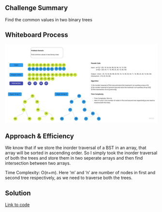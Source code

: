 ## Challenge Summary
Find the common values in two binary trees

## Whiteboard Process
![Tree-Intersection](assets/Tree-Intersection.jpg)

## Approach & Efficiency
We know that if we store the inorder traversal of a BST in an array, that array will be sorted in ascending order. So I simply took the inorder traversal of both the trees and store them in two seperate arrays and then find intersection between two arrays.

Time Complexity: O(n+m).
Here ‘m’ and ‘n’ are number of nodes in first and second tree respectively, as we need to traverse both the trees.

## Solution
[Link to code](www.link.com)